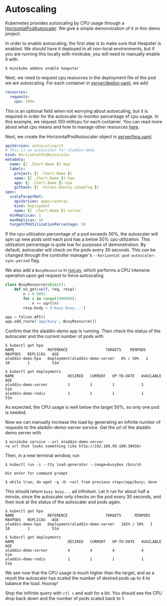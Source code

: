 # Autoscaling
Kubernetes provides autoscaling by CPU usage through a [HorizontalPodAutoscaler](https://kubernetes.io/docs/tasks/run-application/horizontal-pod-autoscale/). We give a simple demonstration of it in this demo project.

In order to enable autoscaling, the first step is to make sure that Heapster is enabled. We should have it deployed in all non-local environments, but if you are running this locally with minikube, you will need to manually enable it with

    $ minikube addons enable heapster

Next, we need to request cpu resources in the deployment file of the pod we are autoscaling. For each container in [server/deploy.yaml](../helm/aladdin-demo/templates/server/deploy.yaml), we add
```yaml
resources:
  requests:
    cpu: 100m
``` 
This is an optional field when not worrying about autoscaling, but it is required in order for the autoscaler to monitor percentage of cpu usage. In this example, we request 100 millicpu for each container. You can read more about what cpu means and how to manage other resources [here](https://kubernetes.io/docs/concepts/configuration/manage-compute-resources-container/). 

Next, we create the HorizontalPodAutoscaler object in [server/hpa.yaml](../helm/aladdin-demo/templates/server/aladdin-demo.hpa.yaml).
```yaml
apiVersion: autoscaling/v1
# This is an autoscaler for aladdin-demo
kind: HorizontalPodAutoscaler
metadata:
  name: {{ .Chart.Name }}-hpa
  labels:
    project: {{ .Chart.Name }}
    name: {{ .Chart.Name }}-hpa
    app: {{ .Chart.Name }}-hpa
    githash: {{ .Values.deploy.imageTag }}
spec:
  scaleTargetRef:
    apiVersion: apps/v1beta1
    kind: Deployment
    name: {{ .Chart.Name }}-server
  minReplicas: 1
  maxReplicas: 10
  targetCPUUtilizationPercentage: 50
```
If the cpu utilization percentage of a pod exceeds 50%, the autoscaler will spin up new pods until each pod has a below 50% cpu utilization. This utilization percentage is quite low for purposes of demonstration. By default, autoscaler will check on the pods every 30 seconds. This can be changed through the controller manager's `--horizontal-pod-autoscaler-sync-period` flag.

We also add a `BusyResource` in [run.py](../app/run.py), which performs a CPU intensive operation upon get request to force autoscaling.
```python
class BusyResource(object):
    def on_get(self, req, resp):
        n = 0.0001
        for i in range(1000000):
            n += sqrt(n)
        resp.body = ('busy busy...')

app = falcon.API()
app.add_route('app/busy', BusyResource())
```
Confirm that the aladdin-demo app is running. Then check the status of the autoscaler and the current number of pods with

    $ kubectl get hpa
    NAME               REFERENCE                 TARGETS    MINPODS   MAXPODS   REPLICAS   AGE
    aladdin-demo-hpa   Deployment/aladdin-demo-server   0% / 50%   1         10        1          51m
    
    $ kubectl get deployments
    NAME                        DESIRED   CURRENT   UP-TO-DATE   AVAILABLE   AGE
    aladdin-demo-server         1         1         1            1           51m
    aladdin-demo-redis          1         1         1            1           51m
    
As expected, the CPU usage is well below the target 50%, so only one pod is needed.

Now we can manually increase the load by generating an infinite number of requests to the aladdin-demo-server service. Get the url of the aladdin demo server with
    
    $ minikube service --url aladdin-demo-server
    <a url that looks something like http://192.168.99.100:30456>

Then, in a new terminal window, run
    
    $ kubectl run -i --tty load-generator --image=busybox /bin/sh

    Hit enter for command prompt

    $ while true; do wget -q -O- <url from previous step>/app/busy; done

This should return `busy busy...` ad infinitum. Let it run for about half a minute, since the autoscaler only checks on the pod every 30 seconds, and then look at the status of the autoscaler and pods again.

    $ kubectl get hpa
    NAME               REFERENCE                 TARGETS      MINPODS   MAXPODS   REPLICAS   AGE
    aladdin-demo-hpa   Deployment/aladdin-demo-server   182% / 50%   1         10        1          51m
    
    $ kubectl get deployments
    NAME                        DESIRED   CURRENT   UP-TO-DATE   AVAILABLE   AGE
    aladdin-demo-server         4         4         4            4           51m
    aladdin-demo-redis          1         1         1            1           51m
    
We see now that the CPU usage is much higher than the target, and as a result the autoscaler has scaled the number of desired pods up to 4 to balance the load. Hooray!

Stop the inifinite query with `ctl c` and wait for a bit. You should see the CPU drop back down and the number of pods scaled back to 1. 
